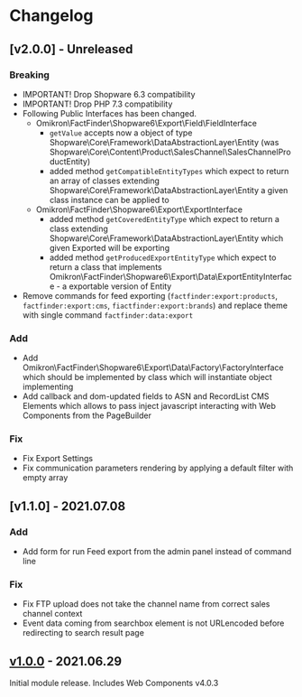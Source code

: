 # Changelog
## [v2.0.0] - Unreleased
### Breaking
- IMPORTANT! Drop Shopware 6.3 compatibility
- IMPORTANT! Drop PHP 7.3 compatibility
- Following Public Interfaces has been changed. 
    * Omikron\FactFinder\Shopware6\Export\Field\FieldInterface
        - `getValue` accepts now a object of type Shopware\Core\Framework\DataAbstractionLayer\Entity (was Shopware\Core\Content\Product\SalesChannel\SalesChannelProductEntity)
        - added method `getCompatibleEntityTypes` which expect to return an array of classes extending Shopware\Core\Framework\DataAbstractionLayer\Entity a given class instance can be applied to
    * Omikron\FactFinder\Shopware6\Export\ExportInterface
        -  added method `getCoveredEntityType` which expect to return a class extending Shopware\Core\Framework\DataAbstractionLayer\Entity which given Exported will be exporting
        -  added method `getProducedExportEntityType` which expect to return a class that implements Omikron\FactFinder\Shopware6\Export\Data\ExportEntityInterface - a exportable version of Entity
- Remove commands for feed exporting (`factfinder:export:products`, `factfinder:export:cms`, `fiactfinder:export:brands`)
  and replace theme with single command `factfinder:data:export`

### Add
- Add Omikron\FactFinder\Shopware6\Export\Data\Factory\FactoryInterface which should be implemented by class which will instantiate object implementing
- Add callback and dom-updated fields to ASN and RecordList CMS Elements which allows to pass inject javascript interacting with Web Components from the PageBuilder
### Fix
 - Fix Export Settings
 - Fix communication parameters rendering by applying a default filter with empty array 

## [v1.1.0] - 2021.07.08
### Add
- Add form for run Feed export from the admin panel instead of command line

### Fix
  - Fix FTP upload does not take the channel name from correct sales channel context
  - Event data coming from searchbox element is not URLencoded before redirecting to search result page

## [v1.0.0] - 2021.06.29
Initial module release. Includes Web Components v4.0.3

[v1.0.1]: https://github.com/FACT-Finder-Web-Components/shopware6-plugin/releases/tag/v1.0.1
[v1.0.0]: https://github.com/FACT-Finder-Web-Components/shopware6-plugin/releases/tag/v1.0.0

